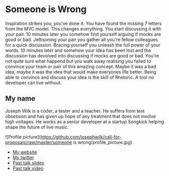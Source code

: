 # Someone is Wrong

Inspiration strikes you, you've done it. You have found the missing 7 letters from the MVC model. This changes everything. You start discussing it with your pair. 10 minutes later you somehow find yourself arguing if mocks are good or bad. Jettisoning your pair you gather all you're fellow colleagues for a quick discussion. Bracing yourself you unleash the full power of your words. 10 minutes later and somehow your idea has been lost and the discussion has devolved into discussing if mocks are good or bad. You're not quite sure what happend but you walk away realising you failed to convince your team or pair of this amazing concept. Maybe it was a bad idea, maybe it was the idea that would make everyones life better. Being able to convince and discuss your idea is the skill of Rhetoric. A tool no developer can live without.


## My name

Joseph Wilk is a coder, a tester and a teacher. 
He suffers from test obsession and has given up hope of any treatment that does not involve high voltages. 
He works as a senior developer at a startup Songkick helping shape the future of live music.

![Profile picture](https://github.com/josephwilk/call-for-proposals/raw/master/someone is wrong/profile_picture.jpg)

- [My website](http://blog.josephwilk.net)
- [My twitter](https://twitter.com/#!/josephwilk)
- [Past talk slides](http://lanyrd.com/profile/josephwilk/)
- [Past talk video](http://lanyrd.com/profile/josephwilk/)

